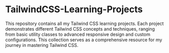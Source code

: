 # TailwindCSS-Learning-Projects
This repository contains all my Tailwind CSS learning projects. Each project demonstrates different Tailwind CSS concepts and techniques, ranging from basic utility classes to advanced responsive design and custom configurations. This collection serves as a comprehensive resource for my journey in mastering Tailwind CSS.
